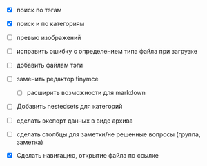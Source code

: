 - [x] поиск по тэгам
- [x] поиск и по категориям
- [ ] превью изображений
- [ ] исправить ошибку с определением типа файла при загрузке
- [ ] добавить файлам тэги
- [ ] заменить редактор tinymce
  - [ ] расширить возможности для markdown

- [ ] Добавить nestedsets для категорий

- [ ] сделать экспорт данных в виде архива
- [ ] сделать столбцы для заметки/не решенные вопросы (группа, заметка)

- [x] Сделать навигацию, открытие файла по ссылке
